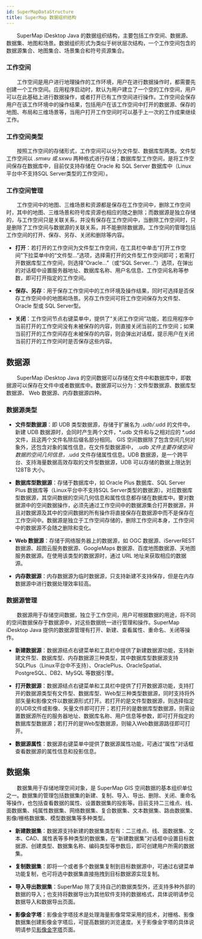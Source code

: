 ```yaml
---
id: SuperMapDataStructure
title: SuperMap 数据组织结构
---
```


　　SuperMap iDesktop Java 的数据组织结构，主要包括工作空间、数据源、数据集、地图和场景。数据组织形式为类似于树状层次结构，一个工作空间包含的数据源集合、地图集合、场景集合和符号资源集合。

### 工作空间

　　工作空间是用户进行地理操作的工作环境，用户在进行数据操作时，都需要先创建一个工作空间。应用程序启动时，默认为用户建立了一个空的工作空间，用户可以在此基础上进行数据操作，或者打开已有工作空间进行操作。工作空间会保存用户在该工作环境中的操作结果，包括用户在该工作空间中打开的数据源、保存的地图、布局和三维场景等，当用户打开工作空间时可以基于上一次的工作成果继续工作。



### 工作空间类型

　　按照工作空间的存储形式，工作空间可以分为文件型、数据库型两类。文件型工作空间以 *.smwu 或*.sxwu 两种格式进行存储；数据库型工作空间，是将工作空间保存在数据库中，目前仅支持存储在 Oracle 和 SQL Server 数据库中（Linux平台中不支持SQL Server类型的工作空间）。

### 工作空间管理

　　工作空间中的地图、三维场景和资源都是保存在工作空间中，删除工作空间时，其中的地图、三维场景和符号库资源也相应的随之删除；而数据源是独立存储的，与工作空间只是关联关系，并没有保存在工作空间中，当删除工作空间时，只是删除了工作空间与数据源的关联关系，并不能删除数据源。工作空间的管理包括工作空间的打开、保存、另存、关闭和删除等内容。

* **打开**：若打开的工作空间为文件型工作空间，在工具栏中单击“打开工作空间”下拉菜单中的“文件型...”选项，选择需打开的文件型工作空间即可；若需打开数据库型工作空间，则选择“Oracle...”（或“SQL Server...”）选项，在弹出的对话框中设置服务器地址、数据库名称、用户名信息、工作空间名称等参数，即可打开指定的工作空间。

* **保存、另存**：用于保存工作空间中的工作环境及操作结果，同时可选择是否保存工作空间中的地图和场景。另存工作空间可将工作空间保存为文件型、Oracle 型或 SQL Server型。

* **关闭**：工作空间节点右键菜单中，提供了“关闭工作空间”功能，若应用程序中当前打开的工作空间没有未被保存的内容，则直接关闭当前的工作空间；如果当前打开的工作空间存在未被保存的内容，则会弹出对话框，提示用户在关闭当前打开的工作空间时是否保存这些内容。

## 数据源

　　SuperMap iDesktop Java 的空间数据可以存储在文件中和数据库中，即数据源可以保存在文件中或者数据库中。数据源可以分为：文件型数据源、数据库型数据源、 Web 数据源、内存数据源四种。

### 数据源类型

* **文件型数据源**：即 UDB 类型数据源，存储于扩展名为 *.udb/*.udd 的文件中。新建 UDB 数据源时，会同时产生两个文件，*.udb 文件和与之相对应的 *.udd 文件，且这两个文件名除后缀名部分相同。 GIS 空间数据除了包含空间几何对象外，还包含对象的属性信息，在文件型数据源中， *.udb 文件主要存储空间数据的空间几何信息，*.udd 文件存储属性信息。UDB 数据源，是一个跨平台、支持海量数据高效存取的文件型数据源，UDB 可以存储的数据上限达到 128TB 大小。

* **数据库型数据源**：存储于数据库中，如 Oracle Plus 数据库、SQL Server Plus 数据库等（Linux平台中不支持SQL Server类型的数据源）。对应数据库型数据源，其空间数据的空间几何信息和属性信息都存储在数据库中。要对数据源中的空间数据操作，必须先通过工作空间中的数据源集合打开数据源，并且对数据源及其中的空间数据的所有操作将直接保存在数据源中而不是保存在工作空间中。数据源是独立于工作空间存储的，删除工作空间本身，工作空间中的数据源不会随之删除和变化。

* **Web 数据源**：存储于网络服务器上的数据源，如 OGC 数据源、iServerREST 数据源、超图云服务数据源、GoogleMaps 数据源、百度地图数据源、天地图服务数据源。在使用该类型的数据源时，通过 URL 地址来获取相应的数据源。

* **内存数据源**：内存数据源为临时数据源，只支持新建不支持保存，但是在内存数据源中进行数据处理效率较高。

### 数据源管理

　　数据源用于存储空间数据，独立于工作空间，用户可根据数据的用途，将不同的空间数据保存于数据源中，对这些数据统一进行管理和操作。SuperMap iDesktop Java 提供的数据源管理有打开、新建、查看属性、重命名、关闭等操作。

* **新建数据源**：数据源结点右键菜单和工具栏中提供了新建数据源功能，支持新建文件型、数据库型、内存数据源三种类型，其中数据库型数据源支持SQLPlus（Linux平台中不支持）、OraclePlus、OracleSpatial、PostgreSQL、DB2、MySQL 等数据引擎。

* **打开数据源**：数据源结点右键菜单和工具栏中提供了打开数据源功能，支持打开的数据源类型有文件型、数据库型、Web型三种类型数据源，同时支持将外部矢量和影像文件以数据源形式打开。若打开的是文件型数据源，则选择指定的UDB文件或影像、矢量文件即可打开；若打开的是数据库型数据源，则需设置数据源所在的服务器地址、数据库名称、用户信息等参数，即可打开指定的数据库型数据源；若打开的是Web型数据源，则输入Web数据源路径即可打开。

* **数据源属性**：数据源右键菜单中提供了数据源属性功能，可通过“属性”对话框查看数据源的属性信息和投影信息。

## 数据集

　　数据集用于存储地理空间对象，是 SuperMap GIS 空间数据的基本组织单位之一。数据集的管理包括数据集的新建、复制、导入、导出、删除、关闭、重命名等操作，也包括查看数据的属性、设置数据集的投影等。目前支持二三维点、线、面数据集、纯属性数据集、网络数据集、复合数据集、文本数据集、路由数据集、影像/栅格数据集、模型数据集等多种类型。

* **新建数据集**：数据源支持新建的数据集类型有：二三维点、线、面数据集、文本、CAD、属性表等多种类型的数据集，在“新建数据集”对话框中设置目标数据源、创建类型、数据集名称、编码类型等参数后，即可创建用户所需的数据集。

* **复制数据集**：即将一个或者多个数据集复制到目标数据源中，可通过右键菜单功能复制，也可将选中数据集直接拖拽到目标数据源实现复制。

* **导入导出数据集**：SuperMap 除了支持自己的数据类型外，还支持多种外部的数据的导入；也支持将数据导出为其他软件支持的数据格式，具体说明请参见数据导入和数据导出页面。
* **影像金字塔**：影像金字塔技术是处理海量影像常常采用的技术，对栅格、影像数据集创建影像金字塔后，可提高数据的浏览速度。关于影像金字塔的具体说明请参见[影像金字塔](Pyramid.html)页面。

